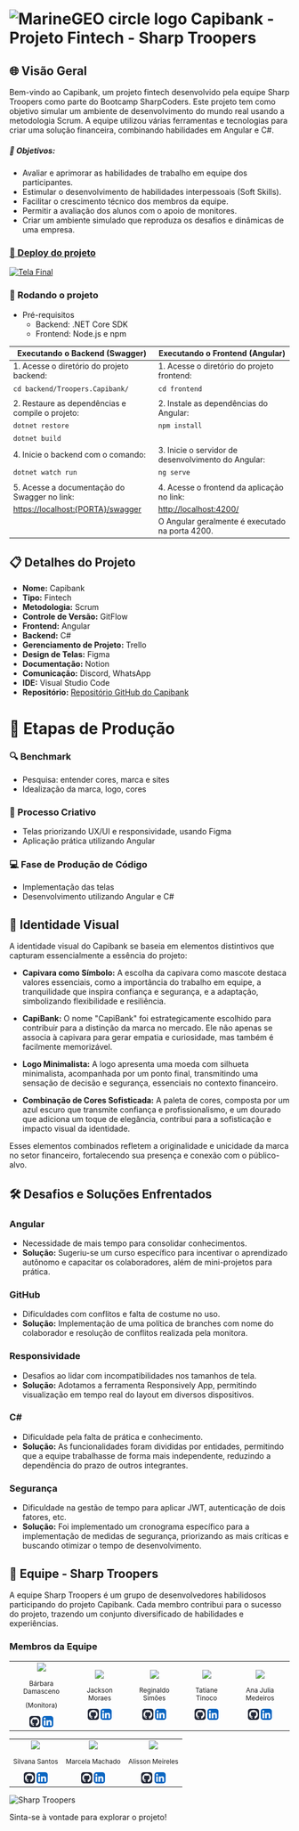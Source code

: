 # <img src="https://cdn3.iconfinder.com/data/icons/cute-pet-sticker/512/Capybara-512.png" alt="MarineGEO circle logo" style="height: 30px; width:30px;"/> Capibank - Projeto Fintech - Sharp Troopers

## 🌐 Visão Geral

Bem-vindo ao Capibank, um projeto fintech desenvolvido pela equipe Sharp Troopers como parte do Bootcamp SharpCoders. Este projeto tem como objetivo simular um ambiente de desenvolvimento do mundo real usando a metodologia Scrum. A equipe utilizou várias ferramentas e tecnologias para criar uma solução financeira, combinando habilidades em Angular e C#.

##### 🚀 Objetivos:
- Avaliar e aprimorar as habilidades de trabalho em equipe dos participantes.
- Estimular o desenvolvimento de habilidades interpessoais (Soft Skills).
- Facilitar o crescimento técnico dos membros da equipe.
- Permitir a avaliação dos alunos com o apoio de monitores.
- Criar um ambiente simulado que reproduza os desafios e dinâmicas de uma empresa.

### [👑 Deploy do projeto](https://capibank.vercel.app/)

<a href="https://capibank.vercel.app/" target="_blank">
  <img src="https://github.com/barbaradamasdev/capibank-hackadev/blob/main/Documenta%C3%A7%C3%A3o/Digital-mockup-02.png?raw=true" alt="Tela Final">
</a>

### 👑 Rodando o projeto

- Pré-requisitos
    - Backend: .NET Core SDK
    - Frontend: Node.js e npm


| Executando o Backend (Swagger)                                                         | Executando o Frontend (Angular)                                                        |
|---------------------------------------------------------------------------------------|-----------------------------------------------------------------------------------------|
| 1. Acesse o diretório do projeto backend:                                              | 1. Acesse o diretório do projeto frontend:                                              |
 | ```cd backend/Troopers.Capibank/```                                                     | ```cd frontend```                                                                       |
|                                                                                       |                                                                                         |
| 2. Restaure as dependências e compile o projeto:                                                | 2. Instale as dependências do Angular:                                                  |
 | ```dotnet restore```                                                                   | ```npm install```                                                                       |
|     ```dotnet build```                                                                                   |                                                                                         |
 |         4. Inicie o backend com o comando:                                                          | 3. Inicie o servidor de desenvolvimento do Angular:                                     |
  |             ```dotnet watch run```                                                        | ```ng serve```                                                                          |
 |                                                                                       |                                                                                         |                                                                            |
 | 5. Acesse a documentação do Swagger no link:                                            | 4. Acesse o frontend da aplicação no link:                                              |
 | [https://localhost:{PORTA}/swagger](https://localhost:{PORTA}/swagger)                | [http://localhost:4200/](http://localhost:4200/)                                        |
 |                                                                                       | O Angular geralmente é executado na porta 4200.                                         |




## 📋 Detalhes do Projeto

- **Nome:** Capibank
- **Tipo:** Fintech
- **Metodologia:** Scrum
- **Controle de Versão:** GitFlow
- **Frontend:** Angular
- **Backend:** C#
- **Gerenciamento de Projeto:** Trello
- **Design de Telas:** Figma
- **Documentação:** Notion
- **Comunicação:** Discord, WhatsApp
- **IDE:** Visual Studio Code
- **Repositório:** [Repositório GitHub do Capibank](https://github.com/barbaradamasdev/capibank-hackadev)


# 🚀 Etapas de Produção

### 🔍 Benchmark
- Pesquisa: entender cores, marca e sites
- Idealização da marca, logo, cores

### 🎨 Processo Criativo
- Telas priorizando UX/UI e responsividade, usando Figma
- Aplicação prática utilizando Angular

### 💻 Fase de Produção de Código
- Implementação das telas
- Desenvolvimento utilizando Angular e C#

## 🎨 Identidade Visual

A identidade visual do Capibank se baseia em elementos distintivos que capturam essencialmente a essência do projeto:

- **Capivara como Símbolo:**
  A escolha da capivara como mascote destaca valores essenciais, como a importância do trabalho em equipe, a tranquilidade que inspira confiança e segurança, e a adaptação, simbolizando flexibilidade e resiliência.

- **CapiBank:**
  O nome "CapiBank" foi estrategicamente escolhido para contribuir para a distinção da marca no mercado. Ele não apenas se associa à capivara para gerar empatia e curiosidade, mas também é facilmente memorizável.

- **Logo Minimalista:**
  A logo apresenta uma moeda com silhueta minimalista, acompanhada por um ponto final, transmitindo uma sensação de decisão e segurança, essenciais no contexto financeiro.

- **Combinação de Cores Sofisticada:**
  A paleta de cores, composta por um azul escuro que transmite confiança e profissionalismo, e um dourado que adiciona um toque de elegância, contribui para a sofisticação e impacto visual da identidade.

Esses elementos combinados refletem a originalidade e unicidade da marca no setor financeiro, fortalecendo sua presença e conexão com o público-alvo.

## 🛠 Desafios e Soluções Enfrentados

### Angular
- Necessidade de mais tempo para consolidar conhecimentos.
- **Solução:** Sugeriu-se um curso específico para incentivar o aprendizado autônomo e capacitar os colaboradores, além de mini-projetos para prática.

### GitHub
- Dificuldades com conflitos e falta de costume no uso.
- **Solução:** Implementação de uma política de branches com nome do colaborador e resolução de conflitos realizada pela monitora.

### Responsividade
- Desafios ao lidar com incompatibilidades nos tamanhos de tela.
- **Solução:** Adotamos a ferramenta Responsively App, permitindo visualização em tempo real do layout em diversos dispositivos.

### C#
- Dificuldade pela falta de prática e conhecimento.
- **Solução:** As funcionalidades foram divididas por entidades, permitindo que a equipe trabalhasse de forma mais independente, reduzindo a dependência do prazo de outros integrantes.

### Segurança
- Dificuldade na gestão de tempo para aplicar JWT, autenticação de dois fatores, etc.
- **Solução:** Foi implementado um cronograma específico para a implementação de medidas de segurança, priorizando as mais críticas e buscando otimizar o tempo de desenvolvimento.


## 👥 Equipe - Sharp Troopers

A equipe Sharp Troopers é um grupo de desenvolvedores habilidosos participando do projeto Capibank. Cada membro contribui para o sucesso do projeto, trazendo um conjunto diversificado de habilidades e experiências.


### Membros da Equipe


<table align="center">
  <tr>
    <td align="center">
      <a href="https://github.com/barbaradamasdev"> <img src="https://avatars.githubusercontent.com/u/115722516?v=4" width="150"/> </a>
        <br>
        <sub>
          <p>Bárbara Damasceno</p>
          <p>(Monitora)</p>
          <a href="https://github.com/barbaradamasdev"><img src="https://github.com/tandpfun/skill-icons/raw/main/icons/Github-Dark.svg" width="20"/></a>
          <a href="https://www.linkedin.com/in/barbaradamas/"><img src="https://github.com/tandpfun/skill-icons/raw/main/icons/LinkedIn.svg" width="20"/></a>
        </sub>
    </td>
    <td align="center">
      <a href="https://github.com/jacksontadeu"> <img src="https://avatars.githubusercontent.com/u/112899379?v=4" width="150"/> </a>
        <br>
        <sub>
          <p>Jackson Moraes</p>
          <a href="https://github.com/jacksontadeu"><img src="https://github.com/tandpfun/skill-icons/raw/main/icons/Github-Dark.svg" width="20"/></a>
          <a href="https://www.linkedin.com/in/jacksontadeu/"><img src="https://github.com/tandpfun/skill-icons/raw/main/icons/LinkedIn.svg" width="20"/></a>
        </sub>
    </td>
   <td align="center">
      <a href="https://github.com/regis-jr"> <img src="https://avatars.githubusercontent.com/u/147585926?v=4" width="150"/> </a>
        <br>
        <sub>
          <p>Reginaldo Simões</p>
          <a href="https://github.com/regis-jr"><img src="https://github.com/tandpfun/skill-icons/raw/main/icons/Github-Dark.svg" width="20"/></a>
          <a href="https://www.linkedin.com/in/reginaldo-medeiros-b35283192/"><img src="https://github.com/tandpfun/skill-icons/raw/main/icons/LinkedIn.svg" width="20"/></a>
        </sub>
    </td>
   <td align="center">
      <a href="https://github.com/tatianetinoco"> <img src="https://avatars.githubusercontent.com/u/120054718?v=4" width="150"/> </a>
        <br>
        <sub>
          <p>Tatiane Tinoco</p>
          <a href="https://github.com/tatianetinoco"><img src="https://github.com/tandpfun/skill-icons/raw/main/icons/Github-Dark.svg" width="20"/></a>
          <a href="https://www.linkedin.com/in/tatianetinoco/"><img src="https://github.com/tandpfun/skill-icons/raw/main/icons/LinkedIn.svg" width="20"/></a>
        </sub>
    </td>
   <td align="center">
      <a href="https://github.com/anajuliamedeirosfaustino"> <img src="https://avatars.githubusercontent.com/u/117586828?v=4" width="150"/> </a>
        <br>
        <sub>
          <p>Ana Julia Medeiros</p>
          <a href="https://github.com/anajuliamedeirosfaustino"><img src="https://github.com/tandpfun/skill-icons/raw/main/icons/Github-Dark.svg" width="20"/></a>
          <a href="https://www.linkedin.com/in/ana-j%C3%BAlia-medeiros-faustino-50389b226/"><img src="https://github.com/tandpfun/skill-icons/raw/main/icons/LinkedIn.svg" width="20"/></a>
        </sub>
    </td>
     
</tr>
</table>

<table align="center">
  <tr>
    <td align="center">
      <a href="https://github.com/Silvana23"> <img src="https://github.com/barbaradamasdev/capibank-hackadev/blob/main/Documenta%C3%A7%C3%A3o/imagens/equipe/equipe-silvana.jpg?raw=true" width="150"/> </a>
      <br>
      <sub>
        <p>Silvana Santos</p>
        <a href="https://github.com/Silvana23"><img src="https://github.com/tandpfun/skill-icons/raw/main/icons/Github-Dark.svg" width="20"/></a>
        <a href="https://www.linkedin.com/in/sisisantosdev/"><img src="https://github.com/tandpfun/skill-icons/raw/main/icons/LinkedIn.svg" width="20"/></a>
      </sub>
    </td>
    <td align="center">
      <a href="https://github.com/MarcelaAx"> <img src="https://avatars.githubusercontent.com/u/107064504?v=4" width="150"/> </a>
      <br>
      <sub>
        <p>Marcela Machado</p>
        <a href="https://github.com/MarcelaAx"><img src="https://github.com/tandpfun/skill-icons/raw/main/icons/Github-Dark.svg" width="20"/></a>
        <a href="https://www.linkedin.com/in/marcela-machado1/"><img src="https://github.com/tandpfun/skill-icons/raw/main/icons/LinkedIn.svg" width="20"/></a>
      </sub>
    </td>
    <td align="center">
      <a href="https://github.com/p0llus"> <img src="https://avatars.githubusercontent.com/u/17978041?v=4" width="150"/> </a>
      <br>
      <sub>
        <p>Alisson Meireles</p>
        <a href="https://github.com/p0llus"><img src="https://github.com/tandpfun/skill-icons/raw/main/icons/Github-Dark.svg" width="20"/></a>
        <a href="https://www.linkedin.com/in/Pollus"><img src="https://github.com/tandpfun/skill-icons/raw/main/icons/LinkedIn.svg" width="20"/></a>
      </sub>
    </td>
  </tr>
</table>

![Sharp Troopers](https://github.com/barbaradamasdev/capibank-hackadev/blob/main/Documenta%C3%A7%C3%A3o/imagens/Sharp%20Troopers%20img.jpg?raw=true)

Sinta-se à vontade para explorar o projeto!
